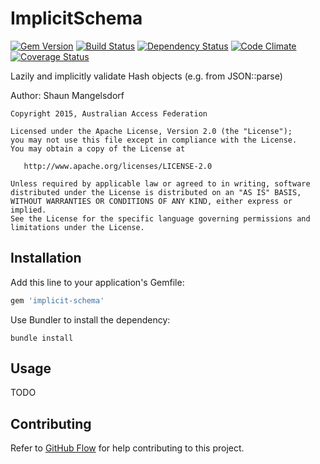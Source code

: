 # ImplicitSchema

[![Gem Version][GV img]][Gem Version]
[![Build Status][BS img]][Build Status]
[![Dependency Status][DS img]][Dependency Status]
[![Code Climate][CC img]][Code Climate]
[![Coverage Status][CS img]][Coverage Status]

[Gem Version]: https://rubygems.org/gems/implicit-schema
[Build Status]: https://travis-ci.org/ausaccessfed/implicit-schema
[Dependency Status]: https://gemnasium.com/ausaccessfed/implicit-schema
[Code Climate]: https://codeclimate.com/github/ausaccessfed/implicit-schema
[Coverage Status]: https://coveralls.io/r/ausaccessfed/implicit-schema

[GV img]: https://img.shields.io/gem/v/implicit-schema.svg
[BS img]: https://img.shields.io/travis/ausaccessfed/implicit-schema/develop.svg
[DS img]: https://img.shields.io/gemnasium/ausaccessfed/implicit-schema.svg
[CC img]: https://img.shields.io/codeclimate/github/ausaccessfed/implicit-schema.svg
[CS img]: https://img.shields.io/coveralls/ausaccessfed/implicit-schema.svg

Lazily and implicitly validate Hash objects (e.g. from JSON::parse)

Author: Shaun Mangelsdorf

```
Copyright 2015, Australian Access Federation

Licensed under the Apache License, Version 2.0 (the "License");
you may not use this file except in compliance with the License.
You may obtain a copy of the License at

   http://www.apache.org/licenses/LICENSE-2.0

Unless required by applicable law or agreed to in writing, software
distributed under the License is distributed on an "AS IS" BASIS,
WITHOUT WARRANTIES OR CONDITIONS OF ANY KIND, either express or implied.
See the License for the specific language governing permissions and
limitations under the License.
```

## Installation

Add this line to your application's Gemfile:

```ruby
gem 'implicit-schema'
```

Use Bundler to install the dependency:

```
bundle install
```

## Usage

TODO

## Contributing

Refer to [GitHub Flow](https://guides.github.com/introduction/flow/) for
help contributing to this project.
